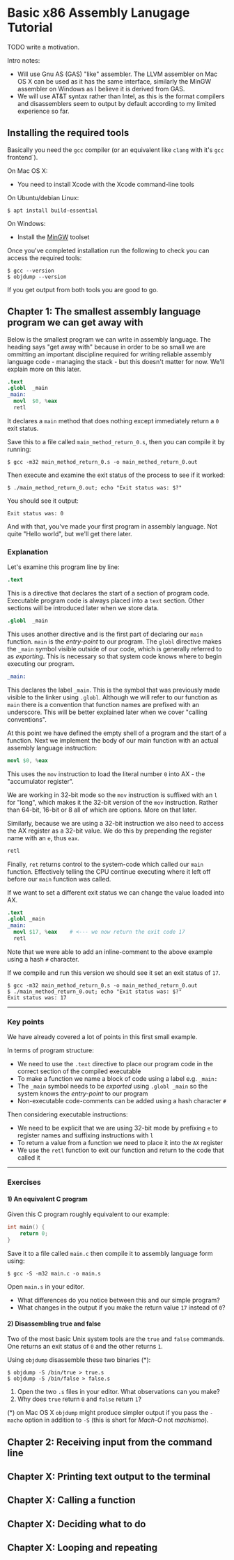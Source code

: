 # Basic x86 Assembly Lanugage Tutorial

TODO write a motivation.

Intro notes:
* Will use Gnu AS (GAS) "like" assembler. The LLVM assembler on Mac OS X can be used as it has the same interface, similarly the MinGW assembler on Windows as I believe it is derived from GAS.
* We will use AT&T syntax rather than Intel, as this is the format compilers and disassemblers seem to output by default according to my limited experience so far.

## Installing the required tools

Basically you need the `gcc` compiler (or an equivalent like `clang` with it's `gcc` frontend`).

On Mac OS X:

* You need to install Xcode with the Xcode command-line tools

On Ubuntu/debian Linux:

```
$ apt install build-essential
```

On Windows:

* Install the [MinGW](http://www.mingw.org/) toolset

Once you've completed installation run the following to check you can access the required tools:

```
$ gcc --version
$ objdump --version
```

If you get output from both tools you are good to go.

## Chapter 1: The smallest assembly language program we can get away with

Below is the smallest program we can write in assembly language. The heading says "get away with" because in order to be so small we are ommitting an important discipline required for writing reliable assembly language code - managing the stack - but this doesn't matter for now. We'll explain more on this later.

```s
.text
.globl	_main
_main:
  movl	$0, %eax
  retl
```

It declares a `main` method that does nothing except immediately return a `0` exit status.

Save this to a file called `main_method_return_0.s`, then you can compile it by running:

```
$ gcc -m32 main_method_return_0.s -o main_method_return_0.out
```

Then execute and examine the exit status of the process to see if it worked:

```
$ ./main_method_return_0.out; echo "Exit status was: $?"
```

You should see it output:

```
Exit status was: 0
```

And with that, you've made your first program in assembly language. Not quite "Hello world", but we'll get there later.

### Explanation

Let's examine this program line by line:

```s
.text
```

This is a directive that declares the start of a section of program code. Executable program code is always placed into a `text` section. Other sections will be introduced later when we store data.

```s
.globl	_main
```

This uses another directive and is the first part of declaring our `main` function. `main` is the _entry-point_ to our program. The `globl` directive makes the `_main` symbol visible outside of our code, which is generally referred to as _exporting_. This is necessary so that system code knows where to begin executing our program.

```s
_main:
```

This declares the label `_main`. This is the symbol that was previously made visible to the linker using `.globl`. Although we will refer to our function as `main` there is a convention that function names are prefixed with an underscore. This will be better explained later when we cover "calling conventions".

At this point we have defined the empty shell of a program and the start of a function. Next we implement the body of our main function with an actual assembly language instruction:

```s
movl $0, %eax
```

This uses the `mov` instruction to load the literal number `0` into AX - the "accumulator register".

We are working in 32-bit mode so the `mov` instruction is suffixed with an `l` for "long", which makes it the 32-bit version of the `mov` instruction. Rather than 64-bit, 16-bit or 8 all of which are options. More on that later.

Similarly, because we are using a 32-bit instruction we also need to access the AX register as a 32-bit value. We do this by prepending the register name with an `e`, thus `eax`.

```s
retl
```

Finally, `ret` returns control to the system-code which called our `main` function. Effectively telling the CPU continue executing where it left off before our `main` function was called.

If we want to set a different exit status we can change the value loaded into AX.

```s
.text
.globl _main
_main:
  movl $17, %eax    # <--- we now return the exit code 17
  retl
```

Note that we were able to add an inline-comment to the above example using a hash `#` character.

If we compile and run this version we should see it set an exit status of `17`.

```
$ gcc -m32 main_method_return_0.s -o main_method_return_0.out
$ ./main_method_return_0.out; echo "Exit status was: $?"
Exit status was: 17
```

---

### Key points

We have already covered a lot of points in this first small example.

In terms of program structure:

* We need to use the `.text` directive to place our program code in the correct section of the compiled executable
* To make a function we name a block of code using a label e.g. `_main:`
* The `_main` symbol needs to be _exported_ using `.globl _main` so the system knows the _entry-point_ to our program
* Non-executable code-comments can be added using a hash character `#`

Then considering executable instructions:

* We need to be explicit that we are using 32-bit mode by prefixing `e` to register names and suffixing instructions with `l`
* To return a value from a function we need to place it into the `AX` register
* We use the `retl` function to exit our function and return to the code that called it

---

### Exercises

#### 1) An equivalent C program

Given this C program roughly equivalent to our example:

```c
int main() {
    return 0;
}
```

Save it to a file called `main.c` then compile it to assembly language form using:

```
$ gcc -S -m32 main.c -o main.s
```

Open `main.s` in your editor.

* What differences do you notice between this and our simple program?
* What changes in the output if you make the return value `17` instead of `0`?

#### 2) Disassembling true and false

Two of the most basic Unix system tools are the `true` and `false` commands. One returns an exit status of `0` and the other returns `1`.

Using `objdump` disassemble these two binaries (*):

```
$ objdump -S /bin/true > true.s
$ objdump -S /bin/false > false.s
```

1) Open the two `.s` files in your editor. What observations can you make?
2) Why does `true` return `0` and `false` return `1`?

(*) on Mac OS X `objdump` might produce simpler output if you pass the `-macho` option in addition to `-S` (this is short for _Mach-O_ not _machismo_).

## Chapter 2: Receiving input from the command line

## Chapter X: Printing text output to the terminal

## Chapter X: Calling a function

## Chapter X: Deciding what to do

## Chapter X: Looping and repeating
